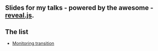 ## Slides for my talks - powered by the awesome - [reveal.js](http://lab.hakim.se/reveal-js/).

## The list
  - [Monitoring transition](http://saurabh-hirani.github.io/slides/monitoring-transition.html#/)

